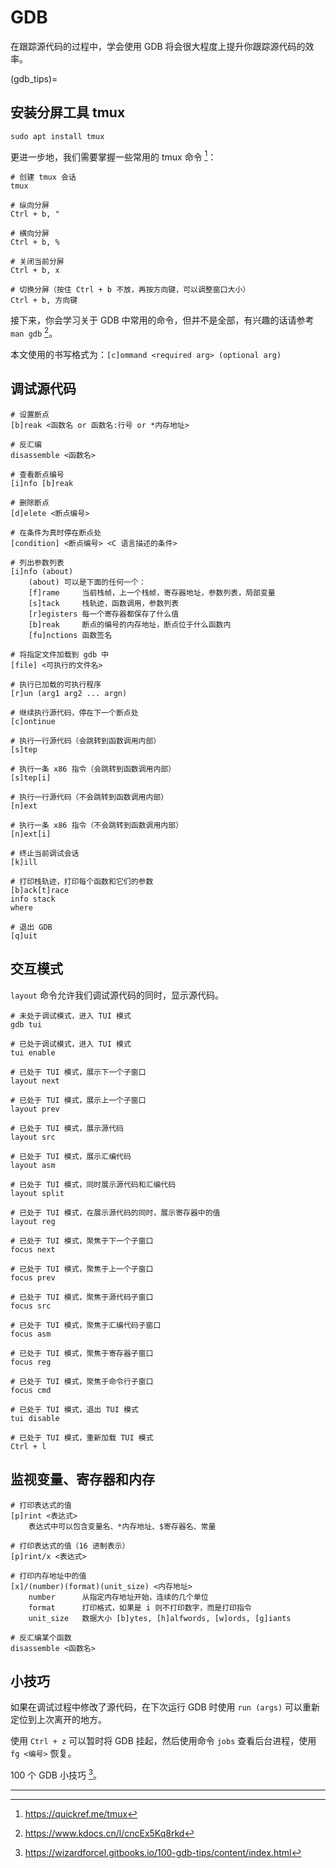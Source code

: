 # GDB

在跟踪源代码的过程中，学会使用 GDB 将会很大程度上提升你跟踪源代码的效率。

(gdb_tips)=

## 安装分屏工具 tmux

```{code-block} bash
sudo apt install tmux
```

更进一步地，我们需要掌握一些常用的 tmux 命令 [^cite_ref-1]：

```{code-block} text
# 创建 tmux 会话
tmux

# 纵向分屏
Ctrl + b, "

# 横向分屏
Ctrl + b, %

# 关闭当前分屏
Ctrl + b, x

# 切换分屏（按住 Ctrl + b 不放，再按方向键，可以调整窗口大小）
Ctrl + b, 方向键
```

接下来，你会学习关于 GDB 中常用的命令，但并不是全部，有兴趣的话请参考 `man gdb` [^cite_ref-2]。

本文使用的书写格式为：`[c]ommand <required arg> (optional arg)`

## 调试源代码

```{code} bash
# 设置断点
[b]reak <函数名 or 函数名:行号 or *内存地址>

# 反汇编
disassemble <函数名>

# 查看断点编号
[i]nfo [b]reak

# 删除断点
[d]elete <断点编号>

# 在条件为真时停在断点处
[condition] <断点编号> <C 语言描述的条件>

# 列出参数列表
[i]nfo (about)
    (about) 可以是下面的任何一个：
    [f]rame     当前栈帧，上一个栈帧，寄存器地址，参数列表，局部变量
    [s]tack     栈轨迹，函数调用，参数列表
    [r]egisters 每一个寄存器都保存了什么值
    [b]reak     断点的编号的内存地址，断点位于什么函数内
    [fu]nctions 函数签名

# 将指定文件加载到 gdb 中
[file] <可执行的文件名>

# 执行已加载的可执行程序
[r]un (arg1 arg2 ... argn)

# 继续执行源代码，停在下一个断点处
[c]ontinue

# 执行一行源代码（会跳转到函数调用内部）
[s]tep

# 执行一条 x86 指令（会跳转到函数调用内部）
[s]tep[i]

# 执行一行源代码（不会跳转到函数调用内部）
[n]ext

# 执行一条 x86 指令（不会跳转到函数调用内部）
[n]ext[i]

# 终止当前调试会话
[k]ill

# 打印栈轨迹，打印每个函数和它们的参数
[b]ack[t]race
info stack
where

# 退出 GDB
[q]uit
```

## 交互模式

`layout` 命令允许我们调试源代码的同时，显示源代码。

```{code-block} bash
# 未处于调试模式，进入 TUI 模式
gdb tui

# 已处于调试模式，进入 TUI 模式
tui enable

# 已处于 TUI 模式，展示下一个子窗口
layout next

# 已处于 TUI 模式，展示上一个子窗口
layout prev

# 已处于 TUI 模式，展示源代码
layout src

# 已处于 TUI 模式，展示汇编代码
layout asm

# 已处于 TUI 模式，同时展示源代码和汇编代码
layout split

# 已处于 TUI 模式，在展示源代码的同时，展示寄存器中的值
layout reg

# 已处于 TUI 模式，聚焦于下一个子窗口
focus next

# 已处于 TUI 模式，聚焦于上一个子窗口
focus prev

# 已处于 TUI 模式，聚焦于源代码子窗口
focus src

# 已处于 TUI 模式，聚焦于汇编代码子窗口
focus asm

# 已处于 TUI 模式，聚焦于寄存器子窗口
focus reg

# 已处于 TUI 模式，聚焦于命令行子窗口
focus cmd

# 已处于 TUI 模式，退出 TUI 模式
tui disable

# 已处于 TUI 模式，重新加载 TUI 模式
Ctrl + l
```

## 监视变量、寄存器和内存

```{code-block} bash
# 打印表达式的值
[p]rint <表达式>
    表达式中可以包含变量名、*内存地址、$寄存器名、常量

# 打印表达式的值（16 进制表示）
[p]rint/x <表达式>

# 打印内存地址中的值
[x]/(number)(format)(unit_size) <内存地址>
    number      从指定内存地址开始，连续的几个单位
    format      打印格式，如果是 i 则不打印数字，而是打印指令
    unit_size   数据大小 [b]ytes, [h]alfwords, [w]ords, [g]iants

# 反汇编某个函数
disassemble <函数名>
```

## 小技巧

如果在调试过程中修改了源代码，在下次运行 GDB 时使用 `run (args)` 可以重新定位到上次离开的地方。

使用 `Ctrl + z` 可以暂时将 GDB 挂起，然后使用命令 `jobs` 查看后台进程，使用 `fg <编号>` 恢复。

100 个 GDB 小技巧 [^cite_ref-3]。

---

[^cite_ref-1]: <https://quickref.me/tmux>
[^cite_ref-2]: <https://www.kdocs.cn/l/cncEx5Kq8rkd>
[^cite_ref-3]: <https://wizardforcel.gitbooks.io/100-gdb-tips/content/index.html>
